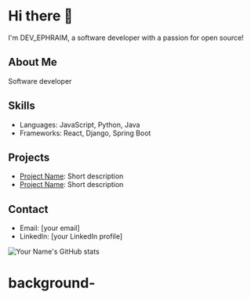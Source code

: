 # Hi there 👋

I'm DEV_EPHRAIM, a software developer with a passion for open source!

## About Me
Software developer

## Skills
- Languages: JavaScript, Python, Java
- Frameworks: React, Django, Spring Boot

## Projects
- [Project Name](link): Short description
- [Project Name](link): Short description

## Contact
- Email: [your email]
- LinkedIn: [your LinkedIn profile]

![Your Name's GitHub stats](https://github-readme-stats.vercel.app/api?username=username&show_icons=true)
# background-
